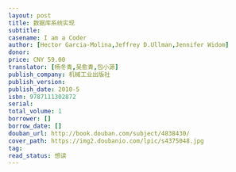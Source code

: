 ```yaml
---
layout: post
title: 数据库系统实现
subtitle: 
casename: I am a Coder
author: [Hector Garcia-Molina,Jeffrey D.Ullman,Jennifer Widom]
donor: 
price: CNY 59.00
translator: [杨冬青,吴愈青,包小源]
publish_company: 机械工业出版社
publish_version: 
publish_date: 2010-5
isbn: 9787111302872
serial: 
total_volume: 1
borrower: []
borrow_date: []
douban_url: http://book.douban.com/subject/4838430/
cover_path: https://img2.doubanio.com/lpic/s4375048.jpg
tag: 
read_status: 想读
---
```


